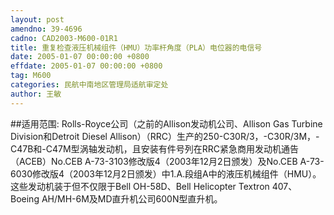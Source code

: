 ```yaml
---
layout: post
amendno: 39-4696
cadno: CAD2003-M600-01R1
title: 重复检查液压机械组件（HMU）功率杆角度（PLA）电位器的电信号
date: 2005-01-07 00:00:00 +0800
effdate: 2005-01-07 00:00:00 +0800
tag: M600
categories: 民航中南地区管理局适航审定处
author: 王敏
---
```


##适用范围:
Rolls-Royce公司（之前的Allison发动机公司、Allison Gas Turbine Division和Detroit Diesel Allison）（RRC）生产的250-C30R/3，-C30R/3M，-C47B和-C47M型涡轴发动机，且安装有件号列在RRC紧急商用发动机通告（ACEB）No.CEB A-73-3103修改版4（2003年12月2日颁发）及No.CEB A-73-6030修改版4（2003年12月2日颁发）中1.A.段组A中的液压机械组件（HMU）。这些发动机装于但不仅限于Bell OH-58D、Bell Helicopter Textron 407、Boeing AH/MH-6M及MD直升机公司600N型直升机。

